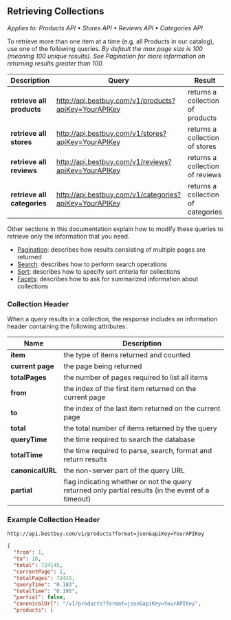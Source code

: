 ## Retrieving Collections

*Applies to: Products API &#8226; Stores API &#8226; Reviews API &#8226; Categories API*

To retrieve more than one item at a time (e.g. all Products in our catalog), use one of the following queries. *By default the max page size is 100 (meaning 100 unique results). See Pagination for more information on returning results greater than 100.*

Description | Query | Result
------------|-------|-------
**retrieve all products** | http://api.bestbuy.com/v1/products?apiKey=YourAPIKey | returns a collection of products
**retrieve all stores** | http://api.bestbuy.com/v1/stores?apiKey=YourAPIKey | returns a collection of stores
**retrieve all reviews** | http://api.bestbuy.com/v1/reviews?apiKey=YourAPIKey | returns a collection of reviews
**retrieve all categories** | http://api.bestbuy.com/v1/categories?apiKey=YourAPIKey | returns a collection of categories

Other sections in this documentation explain how to modify these queries to retrieve only the information that you need.

+ <a href="#">Pagination</a>: describes how results consisting of multiple pages are returned
+ <a href="#">Search</a>: describes how to perform search operations
+ <a href="#">Sort</a>: describes how to specify sort criteria for collections
+ <a href="#">Facets</a>: describes how to ask for summarized information about collections

### Collection Header

When a query results in a collection, the response includes an information header containing the following attributes:

Name | Description
-----|------------
**item** | the type of items returned and counted
**current page** | the page being returned
**totalPages** | the number of pages required to list all items
**from** | the index of the first item returned on the current page
**to** | the index of the last item returned on the current page
**total** | the total number of items returned by the query
**queryTime** | the time required to search the database
**totalTime** | the time required to parse, search, format and return results
**canonicalURL** | the non-server part of the query URL
**partial** | flag indicating whether or not the query returned only partial results (in the event of a timeout)

### Example Collection Header

```text
http://api.bestbuy.com/v1/products?format=json&apiKey=YourAPIKey
```

```json
{
  "from": 1,
  "to": 10,
  "total": 724145,
  "currentPage": 1,
  "totalPages": 72415,
  "queryTime": "0.183",
  "totalTime": "0.195",
  "partial": false,
  "canonicalUrl": "/v1/products?format=json&apiKey=YourAPIKey",
  "products": [
```